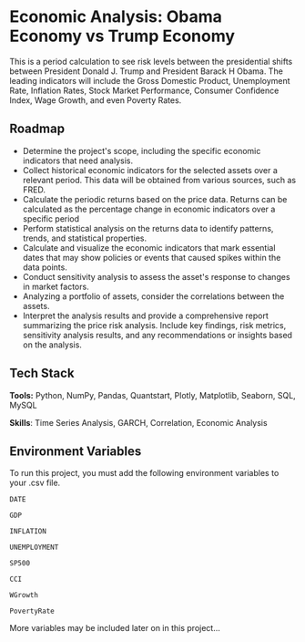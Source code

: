 
# Economic Analysis: Obama Economy vs Trump Economy

This is a period calculation to see risk levels between the presidential shifts between President Donald J. Trump and President Barack H Obama. The leading indicators will include the Gross Domestic Product, Unemployment Rate, Inflation Rates, Stock Market Performance, Consumer Confidence Index, Wage Growth, and even Poverty Rates.


## Roadmap

- Determine the project's scope, including the specific economic indicators that need analysis. 
- Collect historical economic indicators for the selected assets over a relevant period. This data will be obtained from various sources, such as FRED.
- Calculate the periodic returns based on the price data. Returns can be calculated as the percentage change in economic indicators over a specific period
- Perform statistical analysis on the returns data to identify patterns, trends, and statistical properties.
- Calculate and visualize the economic indicators that mark essential dates that may show policies or events that caused spikes within the data points.
- Conduct sensitivity analysis to assess the asset's response to changes in market factors. 
- Analyzing a portfolio of assets, consider the correlations between the assets. 
-  Interpret the analysis results and provide a comprehensive report summarizing the price risk analysis. Include key findings, risk metrics, sensitivity analysis results, and any recommendations or insights based on the analysis.

## Tech Stack

**Tools:** Python, NumPy, Pandas, Quantstart, Plotly, Matplotlib, Seaborn, SQL, MySQL

**Skills**: Time Series Analysis, GARCH, Correlation, Economic Analysis


## Environment Variables

To run this project, you must add the following environment variables to your .csv file.

`DATE`

`GDP`

`INFLATION`

`UNEMPLOYMENT`

`SP500`

`CCI`

`WGrowth`

`PovertyRate`

More variables may be included later on in this project...



